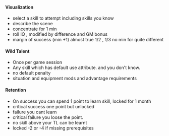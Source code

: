 
#### Visualization [](B.pdf#page=96)

- select a skill to attempt including skills you know
- describe the scene
- concentrate for 1 min
- roll IQ , modified by difference and GM bonus
- margin of success (min +1)  almost true 1/2 , 1/3 no min for quite different

#### Wild Talent [](B.pdf#page=99)

- Once per game session
- Any skill which has default use attribute. and you don't know.
- no default penalty
- situation and equipment mods and advantage requirements

#### Retention
- On success you can spend 1 point to learn skill, locked for 1 month
- critical success one point but unlocked
- failure you cant learn
- critical failure you loose the point.
- no skill above your TL can be learnt
- locked -2 or -4 if missing prerequisites




